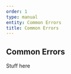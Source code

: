 ```yaml
---
order: 1
type: manual
entity: Common Errors
title: Common Errors
---
```


## Common Errors

Stuff here
